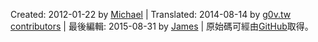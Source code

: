 Created: <span property="dcterms:created" datatype="xsd:date">2012-01-22</span> by <a href="http://mhausenblas.info/#i" rel="dcterms:creator">Michael</a> &#124; Translated: 2014-08-14 by <a rel="dcterms:contributor" href="https://github.com/g0v/5stardata.info/">g0v.tw contributors</a> &#124; 最後編輯: <span property="dcterms:modified" datatype="xsd:date">2015-08-31</span> by <a href="http://jayg.me/" rel="dcterms:contributor">James</a> &#124; 原始碼可經由<i class="fa fa-github fa-fw"></i>[GitHub](https://github.com/mhausenblas/5stardata.info)取得。
